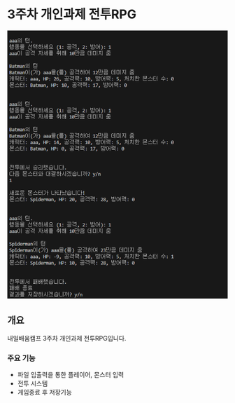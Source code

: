 # 3주차 개인과제 전투RPG

![예시이미지](./forReadme.png)

## 개요

내일배움캠프 3주차 개인과제 전투RPG입니다.

### 주요 기능

- 파일 입출력을 통한 플레이어, 몬스터 입력
- 전투 시스템
- 게임종료 후 저장기능
